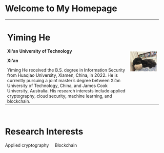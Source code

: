 # Welcome to My Homepage

<table border="0">
  <tr>
    <td width="80%">
      <h1>Yiming He</h1>
      <p><b>Xi'an University of Technology</b></p>
      <p><b>Xi'an</b></p>
      Yiming He received the B.S. degree in Information Security from Huaqiao University, Xiamen, China, in 2022. He is currently pursuing a joint master’s degree between Xi’an University of Technology, China, and James Cook University, Australia. His research interests include applied cryptography, cloud security, machine learning, and blockchain.
    </td>
    <td width="20%">
      <img src="/头像.jpg" width="500%">   
    </td>
  </tr>
</table>

&nbsp;

# Research Interests
Applied cryptography
&nbsp;
&nbsp;
Blockchain
